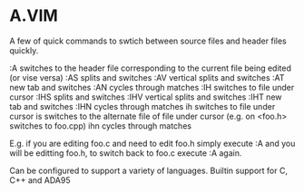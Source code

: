 A.VIM
=====

A few of quick commands to swtich between source files and header files quickly. 

:A switches to the header file corresponding to the current file being edited (or vise versa) 
:AS splits and switches 
:AV vertical splits and switches 
:AT new tab and switches 
:AN cycles through matches 
:IH switches to file under cursor 
:IHS splits and switches 
:IHV vertical splits and switches 
:IHT new tab and switches 
:IHN cycles through matches 
<Leader>ih switches to file under cursor 
<Leader>is switches to the alternate file of file under cursor (e.g. on  <foo.h> switches to foo.cpp) 
<Leader>ihn cycles through matches 

E.g. if you are editing foo.c and need to edit foo.h simply execute :A and you will be editting foo.h, to switch back to foo.c execute :A again. 

Can be configured to support a variety of languages. Builtin support for C, C++ and ADA95

